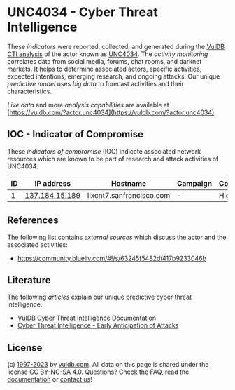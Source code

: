 # UNC4034 - Cyber Threat Intelligence

These _indicators_ were reported, collected, and generated during the [VulDB CTI analysis](https://vuldb.com/?kb.cti) of the actor known as [UNC4034](https://vuldb.com/?actor.unc4034). The _activity monitoring_ correlates data from social media, forums, chat rooms, and darknet markets. It helps to determine associated actors, specific activities, expected intentions, emerging research, and ongoing attacks. Our unique _predictive model_ uses _big data_ to forecast activities and their characteristics.

_Live data_ and more _analysis capabilities_ are available at [https://vuldb.com/?actor.unc4034](https://vuldb.com/?actor.unc4034)

## IOC - Indicator of Compromise

These _indicators of compromise_ (IOC) indicate associated network resources which are known to be part of research and attack activities of UNC4034.

ID | IP address | Hostname | Campaign | Confidence
-- | ---------- | -------- | -------- | ----------
1 | [137.184.15.189](https://vuldb.com/?ip.137.184.15.189) | lixcnt7.sanfrancisco.com | - | High

## References

The following list contains _external sources_ which discuss the actor and the associated activities:

* https://community.blueliv.com/#!/s/63245f5482df417b9233046b

## Literature

The following _articles_ explain our unique predictive cyber threat intelligence:

* [VulDB Cyber Threat Intelligence Documentation](https://vuldb.com/?kb.cti)
* [Cyber Threat Intelligence - Early Anticipation of Attacks](https://www.scip.ch/en/?labs.20201022)

## License

(c) [1997-2023](https://vuldb.com/?kb.changelog) by [vuldb.com](https://vuldb.com/?kb.about). All data on this page is shared under the license [CC BY-NC-SA 4.0](https://creativecommons.org/licenses/by-nc-sa/4.0/). Questions? Check the [FAQ](https://vuldb.com/?kb.faq), read the [documentation](https://vuldb.com/?kb) or [contact us](https://vuldb.com/?contact)!
